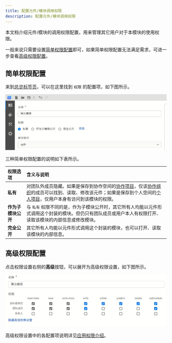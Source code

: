 ```yaml
---
title: 配置元件/模块调用权限
description: 配置元件/模块调用权限
---
```


本文档介绍元件/模块的调用权限配置，用来管理其它用户对于本模块的使用权限。

一般来说只需要设置[简单权限配置](#简单权限配置)即可，如果简单权限配置无法满足需求，可进一步查看[高级权限配置](#高级权限配置)。

## 简单权限配置

来到[总览标签页](../../../40-workbench/20-function-zone/10-summary-tab/index.md)，可以在这里找到 ```权限``` 的配置项，如下图所示。

![简单权限配置](image.png)

三种简单权限配置的说明如下表所示。

| **权限选项** | **含义与说明** |
| :--- | :--- |
| **私有** | 对团队外成员隐藏。如果是保存到协作空间的[协作项目](../../../30-cloud-space/index.md#项目管理)，仅该[协作组织](../../../../../50-user-center/40-general-account-settings/40-organization-management/index.md)的成员可以找到、读取、修改该元件；如果是保存到个人空间的[个人项目](../../../30-cloud-space/index.md#项目管理)，仅用户本身有访问到该模块的权限。 | 
| **作为子模块公开** | 与 ```私有``` 权限不同的是，作为子模块公开时，其它所有人均能以元件形式调用这个封装的模块。但仍只有团队成员或用户本人有权限打开、读取该模块的内部信息或修改模块。 | 
| **完全公开** | 其它所有人均能以元件形式调用这个封装的模块，也可以打开、读取该模块的内部信息。 | 

## 高级权限配置

点击权限设置右侧的**高级**按钮，可以展开为高级权限设置，如下图所示。

![高级权限设置](image-1.png)

高级权限设置中的各配置项说明详见[应用权限介绍](../../../../../50-user-center/30-cloudpss-apps/70-permission/index.md)。